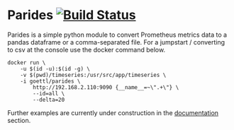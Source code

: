 # Parides [![Build Status](https://travis-ci.org/goettl79/parides.svg?branch=master)](https://travis-ci.org/goettl79/parides)

Parides is a simple python module to convert Prometheus metrics data to a pandas dataframe or a comma-separated file.
For a jumpstart / converting to csv at the console use the docker command below. 

    docker run \
        -u $(id -u):$(id -g) \
        -v $(pwd)/timeseries:/usr/src/app/timeseries \
        -i goettl/parides \
            http://192.168.2.110:9090 {__name__=~\".+\"} \
            --id=all \
            --delta=20 


Further examples are currently under construction in the [documentation](https://goettl79.github.io/parides/) section.